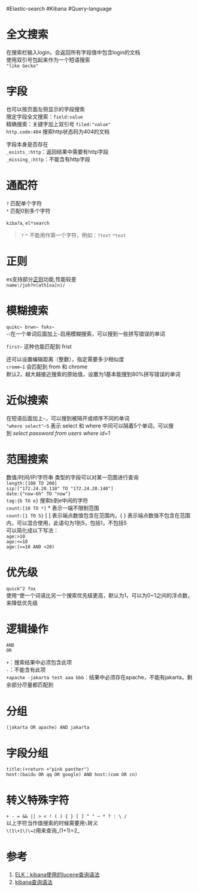 #Elastic-search #Kibana #Query-language

# 全文搜索
在搜索栏输入login，会返回所有字段值中包含login的文档  
使用双引号包起来作为一个短语搜索  
`"like Gecko"`

# 字段
也可以按页面左侧显示的字段搜索  
限定字段全文搜索：`field:value`  
精确搜索：关键字加上双引号 `filed:"value"`  
`http.code:404` 搜索http状态码为404的文档

字段本身是否存在  
`_exists_:http`：返回结果中需要有http字段  
`_missing_:http`：不能含有http字段

# 通配符
`?` 匹配单个字符  
`*` 匹配0到多个字符

`kiba?a`, `el*search`

> `?` `*` 不能用作第一个字符，例如：`?text` `*text`

# 正则
es支持部分[正则](https://link.segmentfault.com/?enc=hyHs%2BpxARVIdq9KgAQ1jSA%3D%3D.AuWrTTd2SukIYuVQGTvrOEqM20QDqUvGLGcjTIAEhbC14txESCFa%2FjnjdwH2fm7fmZubSXD0w2lz9ymBBQeInkfwXfC7%2B1A8lSkaWvIG3c4BBc2sQWyC0FffAnaPUj%2Bt5fHloiHxNDSJH%2BcCttmfIg%3D%3D)功能,性能较差  
`name:/joh?n(ath[oa]n)/`

# 模糊搜索
`quikc~ brwn~ foks~`  
`~`:在一个单词后面加上`~`启用模糊搜索，可以搜到一些拼写错误的单词

`first~` 这种也能匹配到 frist

还可以设置编辑距离（整数），指定需要多少相似度  
`cromm~1` 会匹配到 from 和 chrome  
默认2，越大越接近搜索的原始值，设置为1基本能搜到80%拼写错误的单词

# 近似搜索
在短语后面加上`~`，可以搜到被隔开或顺序不同的单词  
`"where select"~5` 表示 select 和 where 中间可以隔着5个单词，可以搜到 _select password from users where id=1_

# 范围搜索
数值/时间/IP/字符串 类型的字段可以对某一范围进行查询  
`length:[100 TO 200]`  
`sip:["172.24.20.110" TO "172.24.20.140"]`  
`date:{"now-6h" TO "now"}`  
`tag:{b TO e}` 搜索b到e中间的字符  
`count:[10 TO *]` * 表示一端不限制范围  
`count:[1 TO 5}` [ ] 表示端点数值包含在范围内，{ } 表示端点数值不包含在范围内，可以混合使用，此语句为1到5，包括1，不包括5  
可以简化成以下写法：  
`age:>10`  
`age:<=10`  
`age:(>=10 AND <20)`

# 优先级
`quick^2 fox`  
使用`^`使一个词语比另一个搜索优先级更高，默认为1，可以为0~1之间的浮点数，来降低优先级

# 逻辑操作
`AND`  
`OR`

`+`：搜索结果中必须包含此项  
`-`：不能含有此项  
`+apache -jakarta test aaa bbb`：结果中必须存在apache，不能有jakarta，剩余部分尽量都匹配到

# 分组
`(jakarta OR apache) AND jakarta`

# 字段分组
`title:(+return +"pink panther")`  
`host:(baidu OR qq OR google) AND host:(com OR cn)`

# 转义特殊字符
`+ - = && || > < ! ( ) { } [ ] ^ " ~ * ? : \ /`  
以上字符当作值搜索的时候需要用`\`转义  
`\(1\+1\)\=2`用来查询_(1+1)=2_

# 参考
1. [ELK：kibana使用的lucene查询语法](https://segmentfault.com/a/1190000002972420)
2. [kibana查询语法](https://www.cnblogs.com/mliu/p/9584395.html)